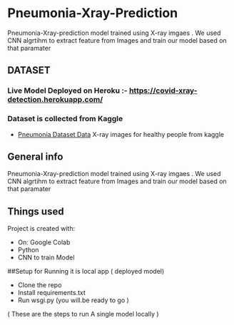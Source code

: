# Pneumonia-Xray-Prediction
Pneumonia-Xray-prediction model trained using X-ray imgaes . We used CNN algrtihm to extract feature from Images and train our model based on that paramater


## DATASET

### Live Model Deployed on Heroku :- https://covid-xray-detection.herokuapp.com/

### Dataset is collected from Kaggle  
* [Pneumonia Dataset Data](https://www.kaggle.com/paultimothymooney/chest-xray-pneumonia) X-ray images for healthy people from kaggle

## General info
Pneumonia-Xray-prediction model trained using X-ray imgaes . We used CNN algrtihm to extract feature from Images and train our model based on that paramater

	
## Things used
Project is created with:
* On: Google Colab
* Python
* CNN to train Model

##Setup for Running it is local app ( deployed model) 

* Clone the repo
* Install requirements.txt 
* Run wsgi.py (you will.be ready to go ) 

( These are the steps to run A single model locally ) 
